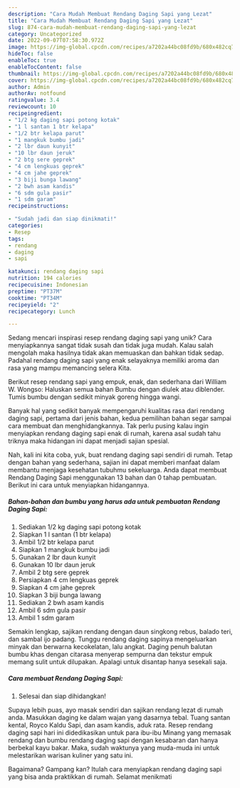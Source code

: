 ```yaml
---
description: "Cara Mudah Membuat Rendang Daging Sapi yang Lezat"
title: "Cara Mudah Membuat Rendang Daging Sapi yang Lezat"
slug: 874-cara-mudah-membuat-rendang-daging-sapi-yang-lezat
category: Uncategorized
date: 2022-09-07T07:58:30.972Z
image: https://img-global.cpcdn.com/recipes/a7202a44bc08fd9b/680x482cq70/rendang-daging-sapi-foto-resep-utama.jpg
hideToc: false
enableToc: true
enableTocContent: false
thumbnail: https://img-global.cpcdn.com/recipes/a7202a44bc08fd9b/680x482cq70/rendang-daging-sapi-foto-resep-utama.jpg
cover: https://img-global.cpcdn.com/recipes/a7202a44bc08fd9b/680x482cq70/rendang-daging-sapi-foto-resep-utama.jpg
author: Admin
authorAv: notfound
ratingvalue: 3.4
reviewcount: 10
recipeingredient:
- "1/2 kg daging sapi potong kotak"
- "1 l santan 1 btr kelapa"
- "1/2 btr kelapa parut"
- "1 mangkuk bumbu jadi"
- "2 lbr daun kunyit"
- "10 lbr daun jeruk"
- "2 btg sere geprek"
- "4 cm lengkuas geprek"
- "4 cm jahe geprek"
- "3 biji bunga lawang"
- "2 bwh asam kandis"
- "6 sdm gula pasir"
- "1 sdm garam"
recipeinstructions:

- "Sudah jadi dan siap dinikmati!"
categories:
- Resep
tags:
- rendang
- daging
- sapi

katakunci: rendang daging sapi 
nutrition: 194 calories
recipecuisine: Indonesian
preptime: "PT37M"
cooktime: "PT34M"
recipeyield: "2"
recipecategory: Lunch

---
```





Sedang mencari inspirasi resep rendang daging sapi yang unik? Cara menyiapkannya sangat tidak susah dan tidak juga mudah. Kalau salah mengolah maka hasilnya tidak akan memuaskan dan bahkan tidak sedap. Padahal rendang daging sapi yang enak selayaknya memiliki aroma dan rasa yang mampu memancing selera Kita.





Berikut resep rendang sapi yang empuk, enak, dan sederhana dari William W. Wongso: Haluskan semua bahan Bumbu dengan diulek atau diblender. Tumis bumbu dengan sedikit minyak goreng hingga wangi.

Banyak hal yang sedikit banyak mempengaruhi kualitas rasa dari rendang daging sapi, pertama dari jenis bahan, kedua pemilihan bahan segar sampai cara membuat dan menghidangkannya. Tak perlu pusing kalau ingin menyiapkan rendang daging sapi enak di rumah, karena asal sudah tahu triknya maka hidangan ini dapat menjadi sajian spesial.






Nah, kali ini kita coba, yuk, buat rendang daging sapi sendiri di rumah. Tetap dengan bahan yang sederhana, sajian ini dapat memberi manfaat dalam membantu menjaga kesehatan tubuhmu sekeluarga. Anda dapat membuat Rendang Daging Sapi menggunakan 13 bahan dan 0 tahap pembuatan. Berikut ini cara untuk menyiapkan hidangannya.

<!--inarticleads1-->

##### Bahan-bahan dan bumbu yang harus ada untuk pembuatan Rendang Daging Sapi:

1. Sediakan 1/2 kg daging sapi potong kotak
1. Siapkan 1 l santan (1 btr kelapa)
1. Ambil 1/2 btr kelapa parut
1. Siapkan 1 mangkuk bumbu jadi
1. Gunakan 2 lbr daun kunyit
1. Gunakan 10 lbr daun jeruk
1. Ambil 2 btg sere geprek
1. Persiapkan 4 cm lengkuas geprek
1. Siapkan 4 cm jahe geprek
1. Siapkan 3 biji bunga lawang
1. Sediakan 2 bwh asam kandis
1. Ambil 6 sdm gula pasir
1. Ambil 1 sdm garam


Semakin lengkap, sajikan rendang dengan daun singkong rebus, balado teri, dan sambal ijo padang. Tunggu rendang daging sapinya mengeluarkan minyak dan berwarna kecokelatan, lalu angkat. Daging penuh balutan bumbu khas dengan citarasa menyerap sempurna dan tekstur empuk memang sulit untuk dilupakan. Apalagi untuk disantap hanya sesekali saja. 

<!--inarticleads2-->

##### Cara membuat Rendang Daging Sapi:


1. Selesai dan siap dihidangkan!

Supaya lebih puas, ayo masak sendiri dan sajikan rendang lezat di rumah anda. Masukkan daging ke dalam wajan yang dasarnya tebal. Tuang santan kental, Royco Kaldu Sapi, dan asam kandis, aduk rata. Resep rendang daging sapi hari ini didedikasikan untuk para ibu-ibu Minang yang memasak rendang dan bumbu rendang daging sapi dengan kesabaran dan hanya berbekal kayu bakar. Maka, sudah waktunya yang muda-muda ini untuk melestarikan warisan kuliner yang satu ini. 

Bagaimana? Gampang kan? Itulah cara menyiapkan rendang daging sapi yang bisa anda praktikkan di rumah. Selamat menikmati
